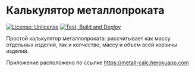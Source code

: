 # Калькулятор металлопроката

[![License: Unlicense](https://img.shields.io/badge/license-Unlicense-blue.svg)](http://unlicense.org/)
[![Test, Build and Deploy](https://github.com/badoctopod/metall-calc/actions/workflows/build.yml/badge.svg)](https://github.com/badoctopod/metall-calc/actions/workflows/build.yml)

Простой калькулятор металлопроката: рассчитывает как массу отдельных изделий, так и колчество, массу и объем всей корзины изделий.

Приложение расположено по ссылке https://metall-calc.herokuapp.com
